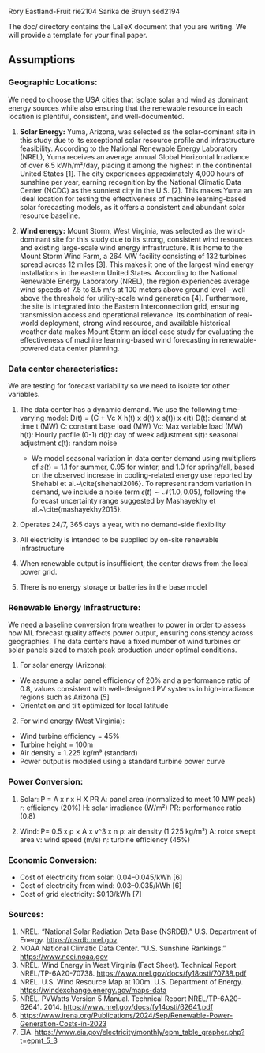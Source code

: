 Rory Eastland-Fruit rie2104
Sarika de Bruyn sed2194

The doc/ directory contains the LaTeX document that you are writing. We will provide a
template for your final paper.

## Assumptions

### Geographic Locations:
We need to choose the USA cities that isolate solar and wind as dominant energy sources while also ensuring that the renewable resource in each location is plentiful, consistent, and well-documented. 
1. **Solar Energy:** Yuma, Arizona, was selected as the solar-dominant site in this study due to its exceptional solar resource profile and infrastructure feasibility. According to the National Renewable Energy Laboratory (NREL), Yuma receives an average annual Global Horizontal Irradiance of over 6.5 kWh/m²/day, placing it among the highest in the continental United States [1]. The city experiences approximately 4,000 hours of sunshine per year, earning recognition by the National Climatic Data Center (NCDC) as the sunniest city in the U.S. [2]. This makes Yuma an ideal location for testing the effectiveness of machine learning-based solar forecasting models, as it offers a consistent and abundant solar resource baseline.

3. **Wind energy:** Mount Storm, West Virginia, was selected as the wind-dominant site for this study due to its strong, consistent wind resources and existing large-scale wind energy infrastructure. It is home to the Mount Storm Wind Farm, a 264 MW facility consisting of 132 turbines spread across 12 miles [3]. This makes it one of the largest wind energy installations in the eastern United States. According to the National Renewable Energy Laboratory (NREL), the region experiences average wind speeds of 7.5 to 8.5 m/s at 100 meters above ground level—well above the threshold for utility-scale wind generation [4]. Furthermore, the site is integrated into the Eastern Interconnection grid, ensuring transmission access and operational relevance. Its combination of real-world deployment, strong wind resource, and available historical weather data makes Mount Storm an ideal case study for evaluating the effectiveness of machine learning-based wind forecasting in renewable-powered data center planning.

### Data center characteristics:
We are testing for forecast variability so we need to isolate for other variables.
1. The data center has a dynamic demand. We use the following time-varying model:
   D(t) = (C + Vc X h(t) x d(t) x s(t)) x ϵ(t)
   D(t): demand at time t (MW)
   C: constant base load (MW)
   Vc: Max variable load (MW)
   h(t): Hourly profile (0-1)
   d(t): day of week adjustment
   s(t): seasonal adjustment
   ϵ(t): random noise

   * We model seasonal variation in data center demand using multipliers of $s(t) = 1.1$ for summer, $0.95$ for winter, and $1.0$ for spring/fall, based on the observed increase in cooling-related energy use reported by Shehabi et al.~\cite{shehabi2016}. To represent random variation in demand, we include a noise term $\epsilon(t) \sim \mathcal{N}(1.0, 0.05)$, following the forecast uncertainty range suggested by Mashayekhy et al.~\cite{mashayekhy2015}.

   
3. Operates 24/7, 365 days a year, with no demand-side flexibility
4. All electricity is intended to be supplied by on-site renewable infrastructure 
5. When renewable output is insufficient, the center draws from the local power grid.
6. There is no energy storage or batteries in the base model 

### Renewable Energy Infrastructure:
We need a baseline conversion from weather to power in order to assess how ML forecast quality affects power output, ensuring consistency across geographies. The data centers have a fixed number of wind turbines or solar panels sized to match peak production under optimal conditions.
1. For solar energy (Arizona):
- We assume a solar panel efficiency of 20% and a performance ratio of 0.8, values consistent with well-designed PV systems in high-irradiance regions such as Arizona [5]
- Orientation and tilt optimized for local latitude

2. For wind energy (West Virginia):
- Wind turbine efficiency = 45%
- Turbine height = 100m
- Air density = 1.225 kg/m³ (standard)
- Power output is modeled using a standard turbine power curve

### Power Conversion:
1. Solar: P = A x r x H X PR
A: panel area (normalized to meet 10 MW peak)
r: efficiency (20%)
H: solar irradiance (W/m²)
PR: performance ratio (0.8)

2. Wind: P= 0.5 x ρ × A x v^3 x n
ρ: air density (1.225 kg/m³)
A: rotor swept area
v: wind speed (m/s)
η: turbine efficiency (45%)

### Economic Conversion:
- Cost of electricity from solar: $0.04–$0.045/kWh [6]
- Cost of electricity from wind: $0.03–$0.035/kWh [6]
- Cost of grid electricity: $0.13/kWh [7]



### Sources:
1. NREL. “National Solar Radiation Data Base (NSRDB).” U.S. Department of Energy. https://nsrdb.nrel.gov
2. NOAA National Climatic Data Center. “U.S. Sunshine Rankings.” https://www.ncei.noaa.gov 
3. NREL. Wind Energy in West Virginia (Fact Sheet). Technical Report NREL/TP-6A20-70738. https://www.nrel.gov/docs/fy18osti/70738.pdf
4. NREL. U.S. Wind Resource Map at 100m. U.S. Department of Energy. https://windexchange.energy.gov/maps-data
5. NREL. PVWatts Version 5 Manual. Technical Report NREL/TP-6A20-62641. 2014. https://www.nrel.gov/docs/fy14osti/62641.pdf
6. https://www.irena.org/Publications/2024/Sep/Renewable-Power-Generation-Costs-in-2023 
7. EIA. https://www.eia.gov/electricity/monthly/epm_table_grapher.php?t=epmt_5_3

